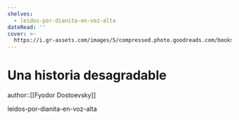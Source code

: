 ```yaml
---
shelves:
  - leidos-por-dianita-en-voz-alta
dateRead: ''
cover: >-
  https://i.gr-assets.com/images/S/compressed.photo.goodreads.com/books/1637897821l/59702196._SX318_.jpg
---
```

# Una historia desagradable

author::[[Fyodor Dostoevsky]]


leidos-por-dianita-en-voz-alta